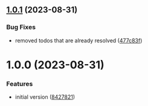 ## [1.0.1](https://github.com/boehringer-ingelheim/create-config/compare/v1.0.0...v1.0.1) (2023-08-31)


### Bug Fixes

* removed todos that are already resolved ([477c83f](https://github.com/boehringer-ingelheim/create-config/commit/477c83fce7f30641223aadea0d78a4071a609149))

# 1.0.0 (2023-08-31)


### Features

* initial version ([8427821](https://github.com/boehringer-ingelheim/create-config/commit/84278211dac7a6264f6ca928ba4e9eedf9ce58f5))
